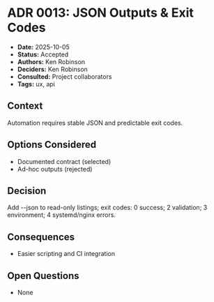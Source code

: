 # ADR 0013: JSON Outputs & Exit Codes

- **Date:** 2025-10-05
- **Status:** Accepted
- **Authors:** Ken Robinson
- **Deciders:** Ken Robinson
- **Consulted:** Project collaborators
- **Tags:** ux, api

## Context
Automation requires stable JSON and predictable exit codes.

## Options Considered
- Documented contract (selected)
- Ad-hoc outputs (rejected)

## Decision
Add --json to read-only listings; exit codes: 0 success; 2 validation; 3 environment; 4 systemd/nginx errors.

## Consequences
- Easier scripting and CI integration

## Open Questions
- None
